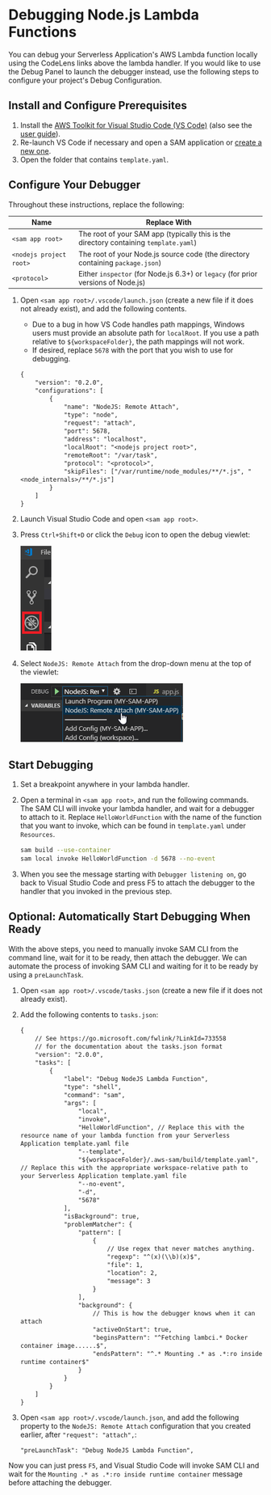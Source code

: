 # Debugging Node.js Lambda Functions

You can debug your Serverless Application's AWS Lambda function locally using the CodeLens links above the lambda handler. If you would like to use the Debug Panel to launch the debugger instead, use the following steps to configure your project's Debug Configuration.

## Install and Configure Prerequisites

1. Install the [AWS Toolkit for Visual Studio Code (VS Code)](https://marketplace.visualstudio.com/items?itemName=AmazonWebServices.aws-toolkit-vscode) (also see the [user guide](https://docs.aws.amazon.com/console/toolkit-for-vscode/setup-toolkit)).
1. Re-launch VS Code if necessary and open a SAM application or [create a new one](https://docs.aws.amazon.com/console/toolkit-for-vscode/create-sam).
1. Open the folder that contains `template.yaml`.

## Configure Your Debugger

Throughout these instructions, replace the following:

| Name                    | Replace With                                                                          |
| ----------------------- | ------------------------------------------------------------------------------------- |
| `<sam app root>`        | The root of your SAM app (typically this is the directory containing `template.yaml`) |
| `<nodejs project root>` | The root of your Node.js source code (the directory containing `package.json`)        |
| `<protocol>`            | Either `inspector` (for Node.js 6.3+) or `legacy` (for prior versions of Node.js)     |

1. Open `<sam app root>/.vscode/launch.json` (create a new file if it does not already exist), and add the following contents.

    - Due to a bug in how VS Code handles path mappings, Windows users must provide an absolute path for `localRoot`. If you use a path relative to `${workspaceFolder}`, the path mappings will not work.
    - If desired, replace `5678` with the port that you wish to use for debugging.

    ```jsonc
    {
        "version": "0.2.0",
        "configurations": [
            {
                "name": "NodeJS: Remote Attach",
                "type": "node",
                "request": "attach",
                "port": 5678,
                "address": "localhost",
                "localRoot": "<nodejs project root>",
                "remoteRoot": "/var/task",
                "protocol": "<protocol>",
                "skipFiles": ["/var/runtime/node_modules/**/*.js", "<node_internals>/**/*.js"]
            }
        ]
    }
    ```

2. Launch Visual Studio Code and open `<sam app root>`.
3. Press `Ctrl+Shift+D` or click the `Debug` icon to open the debug viewlet:

    ![Debug Icon](./images/view_debug.png)

4. Select `NodeJS: Remote Attach` from the drop-down menu at the top of the viewlet:

    ![Launch Configuration](./images/select_launch_config_node.png)

## Start Debugging

1. Set a breakpoint anywhere in your lambda handler.
2. Open a terminal in `<sam app root>`, and run the following commands. The SAM CLI will invoke your lambda handler, and wait for a debugger to attach to it. Replace `HelloWorldFunction` with the name of the function that you want to invoke, which can be found in `template.yaml` under `Resources`.

    ```bash
    sam build --use-container
    sam local invoke HelloWorldFunction -d 5678 --no-event
    ```

3. When you see the message starting with `Debugger listening on`, go back to Visual Studio Code and press F5 to attach the debugger to the handler that you invoked in the previous step.

## Optional: Automatically Start Debugging When Ready

With the above steps, you need to manually invoke SAM CLI from the command line, wait for it to be ready, then attach the debugger. We can automate the process of invoking SAM CLI and waiting for it to be ready by using a `preLaunchTask`.

1. Open `<sam app root>/.vscode/tasks.json` (create a new file if it does not already exist).
2. Add the following contents to `tasks.json`:

    ```jsonc
    {
        // See https://go.microsoft.com/fwlink/?LinkId=733558
        // for the documentation about the tasks.json format
        "version": "2.0.0",
        "tasks": [
            {
                "label": "Debug NodeJS Lambda Function",
                "type": "shell",
                "command": "sam",
                "args": [
                    "local",
                    "invoke",
                    "HelloWorldFunction", // Replace this with the resource name of your lambda function from your Serverless Application template.yaml file
                    "--template",
                    "${workspaceFolder}/.aws-sam/build/template.yaml", // Replace this with the appropriate workspace-relative path to your Serverless Application template.yaml file
                    "--no-event",
                    "-d",
                    "5678"
                ],
                "isBackground": true,
                "problemMatcher": {
                    "pattern": [
                        {
                            // Use regex that never matches anything.
                            "regexp": "^(x)(\\b)(x)$",
                            "file": 1,
                            "location": 2,
                            "message": 3
                        }
                    ],
                    "background": {
                        // This is how the debugger knows when it can attach
                        "activeOnStart": true,
                        "beginsPattern": "^Fetching lambci.* Docker container image......$",
                        "endsPattern": "^.* Mounting .* as .*:ro inside runtime container$"
                    }
                }
            }
        ]
    }
    ```

3. Open `<sam app root>/.vscode/launch.json`, and add the following property to the `NodeJS: Remote Attach` configuration that you created earlier, after `"request": "attach",`:

    ```jsonc
    "preLaunchTask": "Debug NodeJS Lambda Function",
    ```

Now you can just press `F5`, and Visual Studio Code will invoke SAM CLI and wait for the `Mounting .* as .*:ro inside runtime container` message before attaching the debugger.
